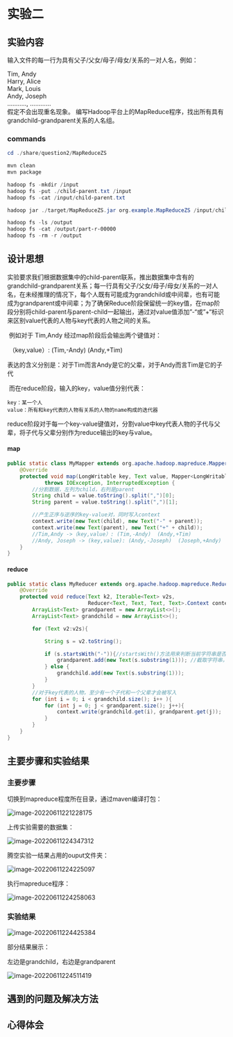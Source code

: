 # 实验二

## 实验内容

输入文件的每一行为具有父子/父女/母子/母女/关系的一对人名，例如： 

Tim, Andy <br>Harry, Alice <br>Mark, Louis <br>Andy, Joseph <br>……….., ………… <br>假定不会出现重名现象。 编写Hadoop平台上的MapReduce程序，找出所有具有grandchild-grandparent关系的人名组。 

### commands

```powershell
cd ./share/question2/MapReduceZS

mvn clean
mvn package

hadoop fs -mkdir /input
hadoop fs -put ./child-parent.txt /input
hadoop fs -cat /input/child-parent.txt

hadoop jar ./target/MapReduceZS.jar org.example.MapReduceZS /input/child-parent.txt /output

hadoop fs -ls /output
hadoop fs -cat /output/part-r-00000
hadoop fs -rm -r /output
```

## 设计思想

​	实验要求我们根据数据集中的child-parent联系，推出数据集中含有的grandchild-grandparent关系；每一行具有父子/父女/母子/母女/关系的一对人名，在未经推理的情况下，每个人既有可能成为grandchild或中间辈，也有可能成为grandparent或中间辈；为了确保Reduce阶段保留统一的key值，在map阶段分别将child-parent与parent-child一起输出，通过对value值添加”-“或”+“标识来区别value代表的人物与key代表的人物之间的关系。

​	例如对于 Tim,Andy 经过map阶段后会输出两个键值对：

​	（key,value）: (Tim,-Andy)  (Andy,+Tim)

​	表达的含义分别是：对于Tim而言Andy是它的父辈，对于Andy而言Tim是它的子代

​	而在reduce阶段，输入的key，value值分别代表：

```
key：某一个人
value：所有和key代表的人物有关系的人物的name构成的迭代器
```

​	reduce阶段对于每一个key-value键值对，分割value中key代表人物的子代与父辈，将子代与父辈分别作为reduce输出的key与value。

#### map

```java
public static class MyMapper extends org.apache.hadoop.mapreduce.Mapper<LongWritable, Text, Text, Text>{//输入的key，value；输出的key，value类型
    @Override
    protected void map(LongWritable key, Text value, Mapper<LongWritable, Text, Text, Text>.Context context)
            throws IOException, InterruptedException {
        //分割数据，左列为child，右列是parent
        String child = value.toString().split(",")[0];
        String parent = value.toString().split(",")[1];

        //产生正序与逆序的key-value对，同时写入context
        context.write(new Text(child), new Text("-" + parent));
        context.write(new Text(parent), new Text("+" + child));
        //Tim,Andy ->（key,value）: (Tim,-Andy)  (Andy,+Tim)
        //Andy, Joseph -> (key,value): (Andy,-Joseph)  (Joseph,+Andy)
    }
}
```

#### reduce

```java
public static class MyReducer extends org.apache.hadoop.mapreduce.Reducer<Text, Text, Text, Text>{
    @Override
    protected void reduce(Text k2, Iterable<Text> v2s,
                          Reducer<Text, Text, Text, Text>.Context context) throws IOException, InterruptedException {
        ArrayList<Text> grandparent = new ArrayList<>();
        ArrayList<Text> grandchild = new ArrayList<>();

        for (Text v2:v2s){

            String s = v2.toString();

            if (s.startsWith("-")){//startsWith()方法用来判断当前字符串是否是以另外一个给定的子字符串“开头”的，根据判断结果返回 true 或 false。
                grandparent.add(new Text(s.substring(1))); //截取字符串，从序1开始（包含1）
            } else {
                grandchild.add(new Text(s.substring(1)));
            }
        }
        //对于key代表的人物，至少有一个子代和一个父辈才会被写入
        for (int i = 0; i < grandchild.size(); i++ ){
            for (int j = 0; j < grandparent.size(); j++){
                context.write(grandchild.get(i), grandparent.get(j));
            }
        }
    }
}
```

## 主要步骤和实验结果

### 主要步骤

切换到mapreduce程度所在目录，通过maven编译打包：

![image-20220611221228175](https://cdn.jsdelivr.net/gh/mistletoe1222/img/imgs/202206112212238.png)

上传实验需要的数据集：

![image-20220611224347312](https://cdn.jsdelivr.net/gh/mistletoe1222/img/imgs/202206112243354.png)

腾空实验一结果占用的ouput文件夹：

![image-20220611224225097](https://cdn.jsdelivr.net/gh/mistletoe1222/img/imgs/202206112242141.png)

执行mapreduce程序：

![image-20220611224258063](https://cdn.jsdelivr.net/gh/mistletoe1222/img/imgs/202206112242105.png)

### 实验结果

![image-20220611224425384](https://cdn.jsdelivr.net/gh/mistletoe1222/img/imgs/202206112244424.png)

部分结果展示：

左边是grandchild，右边是grandparent

![image-20220611224511419](https://cdn.jsdelivr.net/gh/mistletoe1222/img/imgs/202206112245467.png)

## 遇到的问题及解决方法



## 心得体会